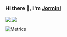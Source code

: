 ### Hi there 👋, I'm [Jormin!](https://blog.lerzen.com)

<a href="https://github.com/jormin">
  <img align="center" src="https://github-readme-stats.vercel.app/api?username=jormin&count_private=true&show_icons=true&include_all_commits=true" />
</a>

<a href="https://github.com/jormin">
  <img align="center" src="https://github-readme-stats.vercel.app/api/top-langs?username=jormin&show_icons=true&count_private=true&layout=compact&hide_border=true&langs_count=8" />
</a>

![Metrics](https://metrics.lecoq.io/jormin?template=classic&isocalendar=1&stars=1&people=1&isocalendar.duration=half-year&stars.limit=4&people.limit=24&people.size=28&people.types=followers%2C%20following&people.identicons=false&people.shuffle=false&config.timezone=Asia%2FShanghai&config.display=large)


